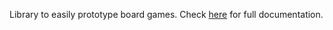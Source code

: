 Library to easily prototype board games. Check [here](https://garysoed.github.com/protoboard) for full documentation.

